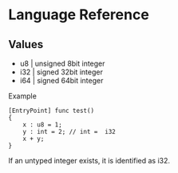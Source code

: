 # Language Reference

## Values

- u8 | unsigned 8bit integer
- i32 | signed 32bit integer
- i64 | signed 64bit integer

Example

```
[EntryPoint] func test() 
{
    x : u8 = 1; 
    y : int = 2; // int =  i32
    x + y;
}
```

If an untyped integer exists, it is identified as i32.